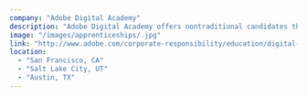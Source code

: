 ```yaml
---
company: "Adobe Digital Academy"
description: "Adobe Digital Academy offers nontraditional candidates the education and, contingent upon technical performance, the experience they need to launch successful careers in web development."
image: "/images/apprenticeships/.jpg"
link: "http://www.adobe.com/corporate-responsibility/education/digital-academy.html"
location:
  - "San Francisco, CA"
  - "Salt Lake City, UT"
  - "Austin, TX"
---
```


